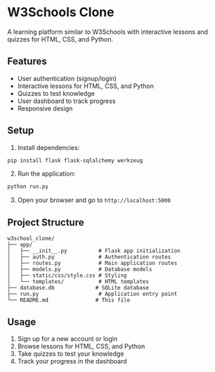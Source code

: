 
# W3Schools Clone

A learning platform similar to W3Schools with interactive lessons and quizzes for HTML, CSS, and Python.

## Features

- User authentication (signup/login)
- Interactive lessons for HTML, CSS, and Python
- Quizzes to test knowledge
- User dashboard to track progress
- Responsive design

## Setup

1. Install dependencies:
```bash
pip install flask flask-sqlalchemy werkzeug
```

2. Run the application:
```bash
python run.py
```

3. Open your browser and go to `http://localhost:5000`

## Project Structure

```
w3school_clone/
├── app/
│   ├── __init__.py          # Flask app initialization
│   ├── auth.py              # Authentication routes
│   ├── routes.py            # Main application routes
│   ├── models.py            # Database models
│   ├── static/css/style.css # Styling
│   └── templates/           # HTML templates
├── database.db             # SQLite database
├── run.py                   # Application entry point
└── README.md               # This file
```

## Usage

1. Sign up for a new account or login
2. Browse lessons for HTML, CSS, and Python
3. Take quizzes to test your knowledge
4. Track your progress in the dashboard
